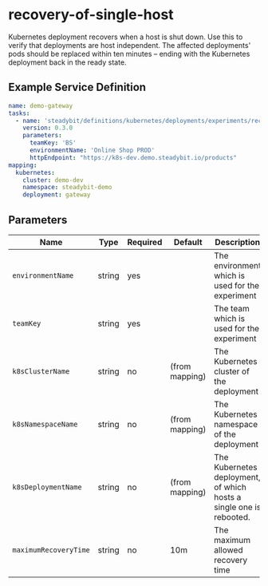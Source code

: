 # recovery-of-single-host

Kubernetes deployment recovers when a host is shut down.
Use this to verify that deployments are host independent.
The affected deployments' pods should be replaced within ten minutes – ending with the Kubernetes deployment back in the ready state.

## Example Service Definition

```yaml
name: demo-gateway
tasks:
  - name: 'steadybit/definitions/kubernetes/deployments/experiments/recovery-of-single-host'
    version: 0.3.0
    parameters:
      teamKey: 'BS'
      environmentName: 'Online Shop PROD'
      httpEndpoint: "https://k8s-dev.demo.steadybit.io/products"
mapping:
  kubernetes:
    cluster: demo-dev
    namespace: steadybit-demo
    deployment: gateway
```

## Parameters

| Name                  | Type   | Required | Default        | Description                                                         |
|-----------------------|--------|----------|----------------|---------------------------------------------------------------------|
| `environmentName`     | string | yes      |                | The environment which is used for the experiment                    |
| `teamKey`             | string | yes      |                | The team which is used for the experiment                           |
| `k8sClusterName`      | string | no       | (from mapping) | The Kubernetes cluster of the deployment                            |
| `k8sNamespaceName`    | string | no       | (from mapping) | The Kubernetes namespace of the deployment                          |
| `k8sDeploymentName`   | string | no       | (from mapping) | The Kubernetes deployment, of which hosts a single one is rebooted. |
| `maximumRecoveryTime` | string | no       | 10m            | The maximum allowed recovery time                                   |